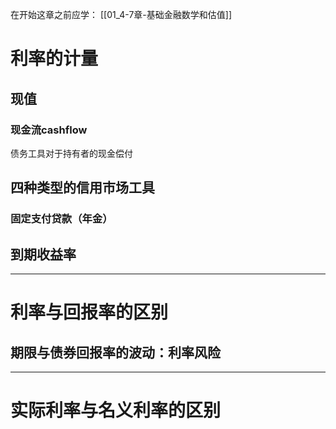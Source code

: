 
在开始这章之前应学：
[[01_4-7章-基础金融数学和估值]]
	
# 利率的计量

## 现值

### 现金流cashflow

债务工具对于持有者的现金偿付

## 四种类型的信用市场工具

### 

### 固定支付贷款（年金）

## 到期收益率

---

# 利率与回报率的区别

## 期限与债券回报率的波动：利率风险



---

# 实际利率与名义利率的区别

## 